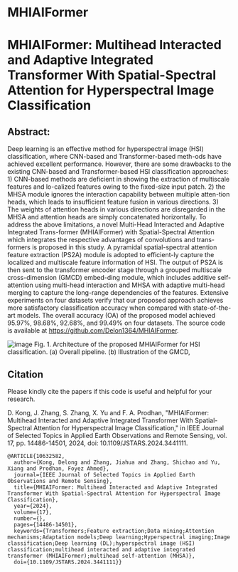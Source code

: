 # MHIAIFormer
# MHIAIFormer: Multihead Interacted and Adaptive Integrated Transformer With Spatial-Spectral Attention for Hyperspectral Image Classification
## Abstract:
Deep learning is an effective method for hyperspectral image (HSI) classification, where CNN-based and Transformer-based meth-ods have achieved excellent performance. However, there are some drawbacks to the existing CNN-based and Transformer-based HSI classification approaches: 1) CNN-based methods are deficient in showing the extraction of multiscale features and lo-calized features owing to the fixed-size input patch. 2) the MHSA module ignores the interaction capability between multiple atten-tion heads, which leads to insufficient feature fusion in various directions. 3) The weights of attention heads in various directions are disregarded in the MHSA and attention heads are simply concatenated horizontally. To address the above limitations, a novel Multi-Head Interacted and Adaptive Integrated Trans-former (MHIAIFormer) with Spatial-Spectral Attention which integrates the respective advantages of convolutions and trans-formers is proposed in this study. A pyramidal spatial-spectral attention feature extraction (PS2A) module is adopted to efficient-ly capture the localized and multiscale feature information of HSI. The output of PS2A is then sent to the transformer encoder stage through a grouped multiscale cross-dimension (GMCD) embed-ding module, which includes additive self-attention using multi-head interaction and MHSA with adaptive multi-head merging to capture the long-range dependencies of the features. Extensive experiments on four datasets verify that our proposed approach achieves more satisfactory classification accuracy when compared with state-of-the-art models. The overall accuracy (OA) of the proposed model achieved 95.97%, 98.68%, 92.68%, and 99.49% on four datasets. The source code is available at https://github.com/Delon1364/MHIAIFormer.

![image](https://github.com/Delon1364/MHIAIFormer/assets/55641779/84738fb4-51e5-4ec6-b83f-452e0c3edd7f)
Fig. 1. Architecture of the proposed MHIAIFormer for HSI classification. (a) Overall pipeline. (b) Illustration of the GMCD, 

## Citation
Please kindly cite the papers if this code is useful and helpful for your research.

D. Kong, J. Zhang, S. Zhang, X. Yu and F. A. Prodhan, "MHIAIFormer: Multihead Interacted and Adaptive Integrated Transformer With Spatial-Spectral Attention for Hyperspectral Image Classification," in IEEE Journal of Selected Topics in Applied Earth Observations and Remote Sensing, vol. 17, pp. 14486-14501, 2024, doi: 10.1109/JSTARS.2024.3441111.

  
    @ARTICLE{10632582,
      author={Kong, Delong and Zhang, Jiahua and Zhang, Shichao and Yu, Xiang and Prodhan, Foyez Ahmed},
      journal={IEEE Journal of Selected Topics in Applied Earth Observations and Remote Sensing}, 
      title={MHIAIFormer: Multihead Interacted and Adaptive Integrated Transformer With Spatial-Spectral Attention for Hyperspectral Image Classification}, 
      year={2024},
      volume={17},
      number={},
      pages={14486-14501},
      keywords={Transformers;Feature extraction;Data mining;Attention mechanisms;Adaptation models;Deep learning;Hyperspectral imaging;Image classification;Deep learning (DL);hyperspectral image (HSI) classification;multihead interacted and adaptive integrated transformer (MHIAIFormer);multihead self-attention (MHSA)},
      doi={10.1109/JSTARS.2024.3441111}}
